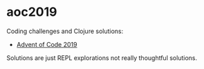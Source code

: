 # aoc2019

Coding challenges and Clojure solutions:
  - [Advent of Code 2019](https://adventofcode.com/2019)

Solutions are just REPL explorations not really thoughtful solutions.
